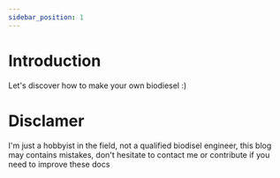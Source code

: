 ```yaml
---
sidebar_position: 1
---
```


# Introduction

Let's discover how to make your own biodiesel :)

# Disclamer
I'm just a hobbyist in the field, not a qualified biodisel engineer, this blog may contains mistakes, don't hesitate to contact me or contribute if you need to improve these docs
